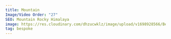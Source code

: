 ```yaml
---
title: Mountain
Image/Video Order: "27"
SEO: Mountain Rocky Himalaya
image: https://res.cloudinary.com/dhzucwklz/image/upload/v1698928566/Bespoke/_DSF4413_q7wu2j.jpg
tag: bespoke
---
```

